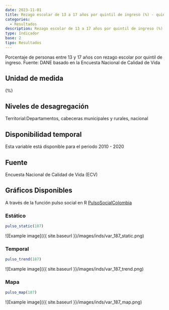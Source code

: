 ```yaml
---
date: 2023-11-01
title: Rezago escolar de 13 a 17 años por quintil de ingreso (%) - quintil 3 (dpto)
categories:
  - Resultados
description: Rezago escolar de 13 a 17 años por quintil de ingreso (%) - quintil 3
type: Indicador
base: 2
tipo: Resultados
--- 
```


Porcentaje de personas entre 13 y 17 años con rezago escolar por quintil de ingreso.
Fuente: DANE basado en la Encuesta Nacional de Calidad de Vida

## Unidad de medida
(%)

## Niveles de desagregación
Territorial:Departamentos, cabeceras municipales y rurales, nacional

## Disponibilidad temporal
Esta variable está disponible para el periodo 2010 - 2020

## Fuente
Encuesta Nacional de Calidad de Vida (ECV)

## Gráficos Disponibles

A través de la función pulso social en R [PulsoSocialColombia](https://github.com/pulsosocialcolombia/PulsoSocialColombia)

### Estático

``` R
pulso_static(187)
```

![Example image]({{ site.baseurl }}/images/inds/var_187_static.png)

### Temporal

``` R
pulso_trend(187)
```

![Example image]({{ site.baseurl }}/images/inds/var_187_trend.png)

### Mapa

``` R
pulso_map(187)
```

![Example image]({{ site.baseurl }}/images/inds/var_187_map.png)